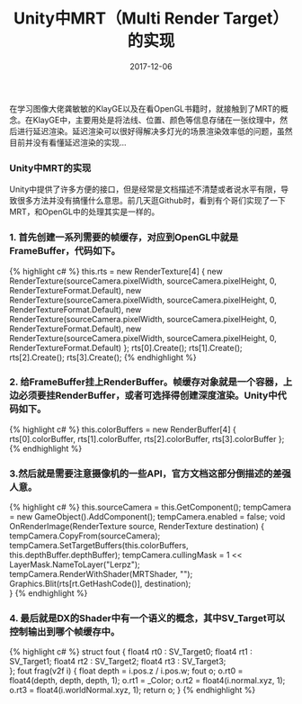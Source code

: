 ﻿---
layout: post
title:  "Unity中MRT（Multi Render Target）的实现"
date:   2017-12-06
tag:
- [Unity Shader]
comments: true
---

在学习图像大佬龚敏敏的KlayGE以及在看OpenGL书籍时，就接触到了MRT的概念。在KlayGE中，主要用处是将法线、位置、颜色等信息存储在一张纹理中，然后进行延迟渲染。延迟渲染可以很好得解决多灯光的场景渲染效率低的问题，虽然目前并没有看懂延迟渲染的实现...

### Unity中MRT的实现

Unity中提供了许多方便的接口，但是经常是文档描述不清楚或者说水平有限，导致很多方法并没有搞懂什么意思。前几天逛Github时，看到有个哥们实现了一下MRT，和OpenGL中的处理其实是一样的。

 ### 1. 首先创建一系列需要的帧缓存，对应到OpenGL中就是FrameBuffer，代码如下。
 
 {% highlight c# %}
this.rts = new RenderTexture[4] {
    new RenderTexture(sourceCamera.pixelWidth, sourceCamera.pixelHeight, 0, RenderTextureFormat.Default),
    new RenderTexture(sourceCamera.pixelWidth, sourceCamera.pixelHeight, 0, RenderTextureFormat.Default),
    new RenderTexture(sourceCamera.pixelWidth, sourceCamera.pixelHeight, 0, RenderTextureFormat.Default),
        new RenderTexture(sourceCamera.pixelWidth, sourceCamera.pixelHeight, 0, RenderTextureFormat.Default)
    };
    rts[0].Create();
    rts[1].Create();
    rts[2].Create();
    rts[3].Create();
{% endhighlight %}

### 2. 给FrameBuffer挂上RenderBuffer。帧缓存对象就是一个容器，上边必须要挂RenderBuffer，或者可选择得创建深度渲染。Unity中代码如下。

 {% highlight c# %}
 this.colorBuffers = new RenderBuffer[4] { rts[0].colorBuffer, rts[1].colorBuffer, rts[2].colorBuffer, rts[3].colorBuffer };
{% endhighlight %}

### 3.然后就是需要注意摄像机的一些API，官方文档这部分倒描述的差强人意。

 {% highlight c# %}
this.sourceCamera = this.GetComponent<Camera>();
tempCamera = new GameObject().AddComponent<Camera>();
tempCamera.enabled = false;
void OnRenderImage(RenderTexture source, RenderTexture destination)
{
    tempCamera.CopyFrom(sourceCamera);
    tempCamera.SetTargetBuffers(this.colorBuffers, this.depthBuffer.depthBuffer);
    tempCamera.cullingMask = 1 << LayerMask.NameToLayer("Lerpz");
    tempCamera.RenderWithShader(MRTShader, "");
    Graphics.Blit(rts[rt.GetHashCode()], destination);  
}
{% endhighlight %}

### 4. 最后就是DX的Shader中有一个语义的概念，其中SV_Target可以控制输出到哪个帧缓存中。

{% highlight c# %}
struct fout 
{
    float4 rt0 : SV_Target0;
    float4 rt1 : SV_Target1;
    float4 rt2 : SV_Target2;
    float4 rt3 : SV_Target3;                
};
fout frag(v2f i)
{
    float depth = i.pos.z / i.pos.w;
    fout o;
    o.rt0 = float4(depth, depth, depth, 1);
    o.rt1 = _Color;
    o.rt2 = float4(i.normal.xyz, 1);
    o.rt3 = float4(i.worldNormal.xyz, 1);
    return o;
}
{% endhighlight %}


